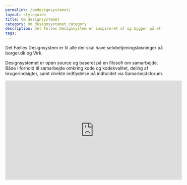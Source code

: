 ```yaml
---
permalink: /omdesignsystemet/
layout: styleguide
title: Om designsystemet
category: Om_designsystemet_category
description: Det Fælles Designsystem er inspireret af og bygger på et fundament af international best practices.
tags:
---
```

<p class="font-lead">Det Fælles Designsystem er til alle der skal have selvbetjeningsløsninger på borger.dk og Virk.</p>
<p class="font-lead">Designsystemet er open source og baseret på en filosofi om samarbejde. Både i forhold til samarbejde omkring kode og kodekvalitet, deling af brugerindsigter, samt direkte indflydelse på indholdet via Samarbejdsforum.</p>
<iframe class="youtube-video mt-4" width="560" height="315" src="https://www.youtube.com/embed/sFRv0SrC9Rw" frameborder="0" allow="accelerometer; autoplay; encrypted-media; gyroscope; picture-in-picture" allowfullscreen></iframe>
